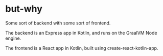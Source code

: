 # but-why

Some sort of backend with some sort of frontend.

The backend is an Express app in Kotlin, and runs on the GraalVM Node engine.

The frontend is a React app in Kotlin, built using create-react-kotlin-app.  